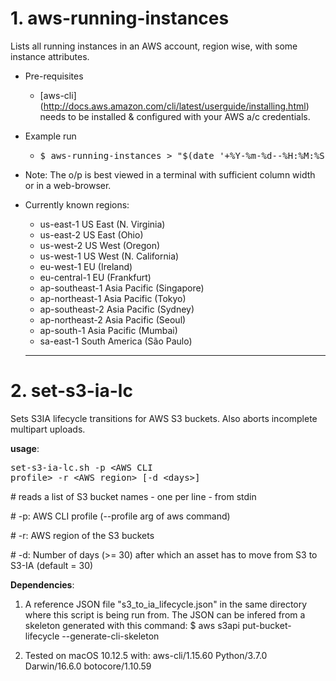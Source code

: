 # 1. aws-running-instances
Lists all running instances in an AWS account, region wise, with some instance attributes.

* Pre-requisites

  * [aws-cli] (http://docs.aws.amazon.com/cli/latest/userguide/installing.html) needs to be installed & configured with your AWS a/c credentials.

* Example run

  * <pre>$ aws-running-instances > "$(date '+%Y-%m-%d--%H:%M:%S')-AWS-Running-Instances.txt"</pre>

* Note: The o/p is best viewed in a terminal with sufficient column width or in a web-browser.

* Currently known regions:
  * us-east-1 US East (N. Virginia)
  * us-east-2 US East (Ohio)
  * us-west-2 US West (Oregon)
  * us-west-1 US West (N. California)
  * eu-west-1 EU (Ireland)
  * eu-central-1 EU (Frankfurt)
  * ap-southeast-1 Asia Pacific (Singapore)
  * ap-northeast-1 Asia Pacific (Tokyo)
  * ap-southeast-2 Asia Pacific (Sydney)
  * ap-northeast-2 Asia Pacific (Seoul)
  * ap-south-1 Asia Pacific (Mumbai)
  * sa-east-1 South America (São Paulo)
  
  ----

# 2. set-s3-ia-lc

Sets S3IA lifecycle transitions for AWS S3 buckets.
Also aborts incomplete multipart uploads.

**usage**: <pre>set-s3-ia-lc.sh -p \<AWS CLI profile> -r \<AWS region> [-d \<days>]</pre>

\# reads a list of S3 bucket names - one per line - from stdin

\# -p: AWS CLI profile (--profile arg of aws command)

\# -r: AWS region of the S3 buckets

\# -d: Number of days (>= 30) after which an asset has to move from S3 to S3-IA (default = 30)

**Dependencies**:
 
  1. A reference JSON file "s3_to_ia_lifecycle.json" in the same directory where this script is being run from. The JSON can be infered from a skeleton generated with this command:
  $ aws s3api put-bucket-lifecycle --generate-cli-skeleton

  2. Tested on macOS 10.12.5 with:
  aws-cli/1.15.60 Python/3.7.0 Darwin/16.6.0 botocore/1.10.59
